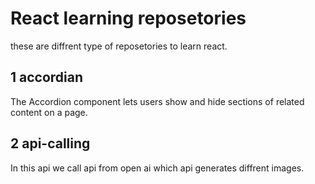 # React learning reposetories
these are diffrent type of reposetories to learn react.


## 1 accordian 
 The Accordion component lets users show and hide sections of related content on a page.

## 2 api-calling
In this api we call api from open ai which api generates diffrent images.


